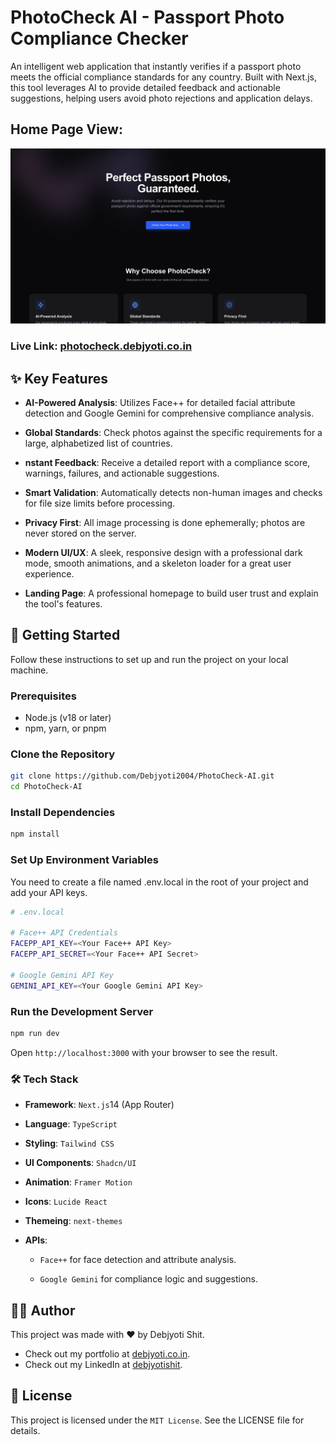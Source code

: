 # PhotoCheck AI - Passport Photo Compliance Checker

An intelligent web application that instantly verifies if a passport photo meets the official compliance standards for any country. Built with Next.js, this tool leverages AI to provide detailed feedback and actionable suggestions, helping users avoid photo rejections and application delays.

## Home Page View:

![](/public/home.png)

### Live Link: [photocheck.debjyoti.co.in](https://photocheck.debjyoti.co.in)

## ✨ Key Features

- **AI-Powered Analysis**: Utilizes Face++ for detailed facial attribute detection and Google Gemini for comprehensive compliance analysis.

- **Global Standards**: Check photos against the specific requirements for a large, alphabetized list of countries.

- **nstant Feedback**: Receive a detailed report with a compliance score, warnings, failures, and actionable suggestions.

- **Smart Validation**: Automatically detects non-human images and checks for file size limits before processing.

- **Privacy First**: All image processing is done ephemerally; photos are never stored on the server.

- **Modern UI/UX**: A sleek, responsive design with a professional dark mode, smooth animations, and a skeleton loader for a great user experience.

- **Landing Page**: A professional homepage to build user trust and explain the tool's features.

## 🚀 Getting Started

Follow these instructions to set up and run the project on your local machine.

### Prerequisites

- Node.js (v18 or later)
- npm, yarn, or pnpm

### Clone the Repository

```sh
git clone https://github.com/Debjyoti2004/PhotoCheck-AI.git
cd PhotoCheck-AI
```

### Install Dependencies

```sh
npm install
```

### Set Up Environment Variables

You need to create a file named .env.local in the root of your project and add your API keys.

```sh
# .env.local

# Face++ API Credentials
FACEPP_API_KEY=<Your Face++ API Key>
FACEPP_API_SECRET=<Your Face++ API Secret>

# Google Gemini API Key
GEMINI_API_KEY=<Your Google Gemini API Key>
```

### Run the Development Server

```sh
npm run dev
```

Open `http://localhost:3000` with your browser to see the result.

### 🛠️ Tech Stack

- **Framework**: `Next.js`14 (App Router)

- **Language**: `TypeScript`

- **Styling**: `Tailwind CSS`

- **UI Components**: `Shadcn/UI`

- **Animation**: `Framer Motion`

- **Icons**: `Lucide React`

- **Themeing**: `next-themes`

- **APIs**:

  - `Face++` for face detection and attribute analysis.

  - `Google Gemini` for compliance logic and suggestions.

## 👨‍💻 Author

This project was made with ♥ by Debjyoti Shit.

- Check out my portfolio at [debjyoti.co.in](https://www.debjyoti.co.in).
- Check out my LinkedIn at [debjyotishit](https://www.linkedin.com/in/debjyotishit/).

## 📄 License

This project is licensed under the `MIT License`. See the LICENSE file for details.
